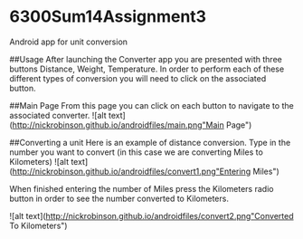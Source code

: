 6300Sum14Assignment3
====================

Android app for unit conversion

##Usage
After launching the Converter app you are presented with three buttons Distance, Weight, Temperature. In order to perform each of these different types of conversion you will need to click on the associated button.

##Main Page
From this page you can click on each button to navigate to the associated converter.
![alt text](http://nickrobinson.github.io/androidfiles/main.png"Main Page")

##Converting a unit
Here is an example of distance conversion. Type in the number you want to convert (in this case we are converting Miles to Kilometers)
![alt text](http://nickrobinson.github.io/androidfiles/convert1.png"Entering Miles")

When finished entering the number of Miles press the Kilometers radio button in order to see the number converted to Kilometers.

![alt text](http://nickrobinson.github.io/androidfiles/convert2.png"Converted To Kilometers")


